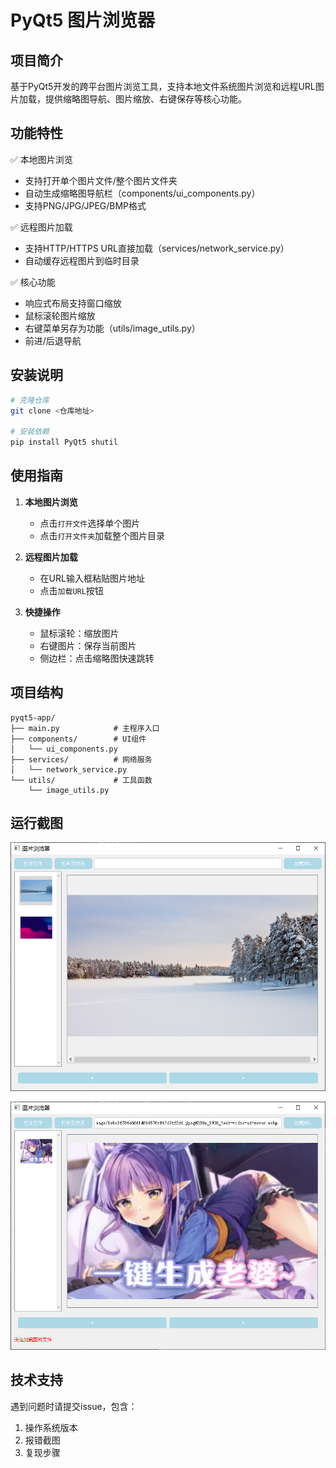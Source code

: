 # PyQt5 图片浏览器

## 项目简介
基于PyQt5开发的跨平台图片浏览工具，支持本地文件系统图片浏览和远程URL图片加载，提供缩略图导航、图片缩放、右键保存等核心功能。

## 功能特性
✅ 本地图片浏览
- 支持打开单个图片文件/整个图片文件夹
- 自动生成缩略图导航栏（components/ui_components.py）
- 支持PNG/JPG/JPEG/BMP格式

✅ 远程图片加载
- 支持HTTP/HTTPS URL直接加载（services/network_service.py）
- 自动缓存远程图片到临时目录

✅ 核心功能
- 响应式布局支持窗口缩放
- 鼠标滚轮图片缩放
- 右键菜单另存为功能（utils/image_utils.py）
- 前进/后退导航

## 安装说明
```bash
# 克隆仓库
git clone <仓库地址>

# 安装依赖
pip install PyQt5 shutil
```

## 使用指南
1. **本地图片浏览**
   - 点击`打开文件`选择单个图片
   - 点击`打开文件夹`加载整个图片目录

2. **远程图片加载**
   - 在URL输入框粘贴图片地址
   - 点击`加载URL`按钮

3. **快捷操作**
   - 鼠标滚轮：缩放图片
   - 右键图片：保存当前图片
   - 侧边栏：点击缩略图快速跳转

## 项目结构
```
pyqt5-app/
├── main.py            # 主程序入口
├── components/        # UI组件
│   └── ui_components.py
├── services/          # 网络服务
│   └── network_service.py
└── utils/             # 工具函数
    └── image_utils.py
```

## 运行截图
![截图](docs/snapshot-01.png)

![截图](docs/snapshot-02.png)

## 技术支持
遇到问题时请提交issue，包含：
1. 操作系统版本
2. 报错截图
3. 复现步骤